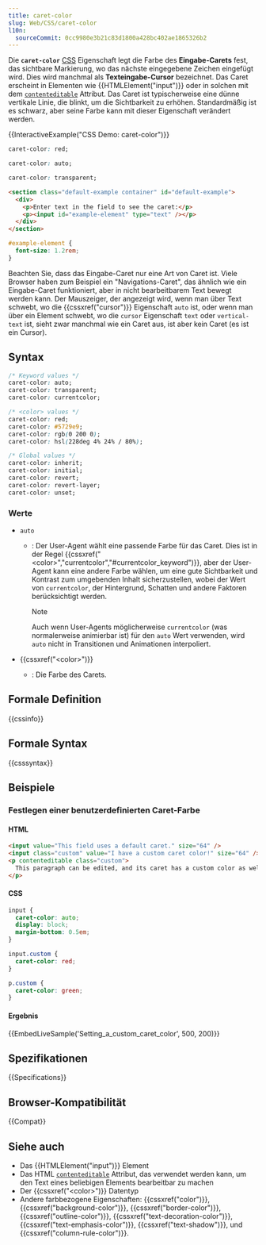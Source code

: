 ```yaml
---
title: caret-color
slug: Web/CSS/caret-color
l10n:
  sourceCommit: 0cc9980e3b21c83d1800a428bc402ae1865326b2
---
```


Die **`caret-color`** [CSS](/de/docs/Web/CSS) Eigenschaft legt die Farbe des **Eingabe-Carets** fest, das sichtbare Markierung, wo das nächste eingegebene Zeichen eingefügt wird. Dies wird manchmal als **Texteingabe-Cursor** bezeichnet. Das Caret erscheint in Elementen wie {{HTMLElement("input")}} oder in solchen mit dem [`contenteditable`](/de/docs/Web/HTML/Reference/Global_attributes/contenteditable) Attribut. Das Caret ist typischerweise eine dünne vertikale Linie, die blinkt, um die Sichtbarkeit zu erhöhen. Standardmäßig ist es schwarz, aber seine Farbe kann mit dieser Eigenschaft verändert werden.

{{InteractiveExample("CSS Demo: caret-color")}}

```css interactive-example-choice
caret-color: red;
```

```css interactive-example-choice
caret-color: auto;
```

```css interactive-example-choice
caret-color: transparent;
```

```html interactive-example
<section class="default-example container" id="default-example">
  <div>
    <p>Enter text in the field to see the caret:</p>
    <p><input id="example-element" type="text" /></p>
  </div>
</section>
```

```css interactive-example
#example-element {
  font-size: 1.2rem;
}
```

Beachten Sie, dass das Eingabe-Caret nur eine Art von Caret ist. Viele Browser haben zum Beispiel ein "Navigations-Caret", das ähnlich wie ein Eingabe-Caret funktioniert, aber in nicht bearbeitbarem Text bewegt werden kann. Der Mauszeiger, der angezeigt wird, wenn man über Text schwebt, wo die {{cssxref("cursor")}} Eigenschaft `auto` ist, oder wenn man über ein Element schwebt, wo die `cursor` Eigenschaft `text` oder `vertical-text` ist, sieht zwar manchmal wie ein Caret aus, ist aber kein Caret (es ist ein Cursor).

## Syntax

```css
/* Keyword values */
caret-color: auto;
caret-color: transparent;
caret-color: currentcolor;

/* <color> values */
caret-color: red;
caret-color: #5729e9;
caret-color: rgb(0 200 0);
caret-color: hsl(228deg 4% 24% / 80%);

/* Global values */
caret-color: inherit;
caret-color: initial;
caret-color: revert;
caret-color: revert-layer;
caret-color: unset;
```

### Werte

- `auto`
  - : Der User-Agent wählt eine passende Farbe für das Caret. Dies ist in der Regel {{cssxref("&lt;color&gt;","currentcolor","#currentcolor_keyword")}}, aber der User-Agent kann eine andere Farbe wählen, um eine gute Sichtbarkeit und Kontrast zum umgebenden Inhalt sicherzustellen, wobei der Wert von `currentcolor`, der Hintergrund, Schatten und andere Faktoren berücksichtigt werden.

    > [!NOTE]
    > Auch wenn User-Agents möglicherweise `currentcolor` (was normalerweise animierbar ist) für den `auto` Wert verwenden, wird `auto` nicht in Transitionen und Animationen interpoliert.

- {{cssxref("&lt;color&gt;")}}
  - : Die Farbe des Carets.

## Formale Definition

{{cssinfo}}

## Formale Syntax

{{csssyntax}}

## Beispiele

### Festlegen einer benutzerdefinierten Caret-Farbe

#### HTML

```html
<input value="This field uses a default caret." size="64" />
<input class="custom" value="I have a custom caret color!" size="64" />
<p contenteditable class="custom">
  This paragraph can be edited, and its caret has a custom color as well!
</p>
```

#### CSS

```css
input {
  caret-color: auto;
  display: block;
  margin-bottom: 0.5em;
}

input.custom {
  caret-color: red;
}

p.custom {
  caret-color: green;
}
```

#### Ergebnis

{{EmbedLiveSample('Setting_a_custom_caret_color', 500, 200)}}

## Spezifikationen

{{Specifications}}

## Browser-Kompatibilität

{{Compat}}

## Siehe auch

- Das {{HTMLElement("input")}} Element
- Das HTML [`contenteditable`](/de/docs/Web/HTML/Reference/Global_attributes/contenteditable) Attribut, das verwendet werden kann, um den Text eines beliebigen Elements bearbeitbar zu machen
- Der {{cssxref("&lt;color&gt;")}} Datentyp
- Andere farbbezogene Eigenschaften: {{cssxref("color")}}, {{cssxref("background-color")}}, {{cssxref("border-color")}}, {{cssxref("outline-color")}}, {{cssxref("text-decoration-color")}}, {{cssxref("text-emphasis-color")}}, {{cssxref("text-shadow")}}, und {{cssxref("column-rule-color")}}.
